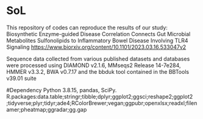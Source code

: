 # SoL
This repository of codes can reproduce the results of our study: Biosynthetic Enzyme-guided Disease Correlation Connects Gut Microbial Metabolites Sulfonolipids to Inflammatory Bowel Disease Involving TLR4 Signaling
https://www.biorxiv.org/content/10.1101/2023.03.16.533047v2

Sequence data collected from various published datasets and databases were processed using DIAMOND v2.1.6, MMseqs2 Release 14-7e284, HMMER v3.3.2, BWA v0.7.17 and the bbduk tool contained in the BBTools v39.01 suite

#Dependency
Python 3.8.15, 
pandas,
SciPy.
R.packages:data.table;stringr;tibble;dplyr;ggplot2;ggsci;reshape2;ggplot2 ;tidyverse;plyr;tidyr;ade4;RColorBrewer;vegan;ggpubr;openxlsx;readxl;filenamer;pheatmap;ggradar;gg.gap

